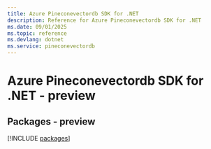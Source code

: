 ```yaml
---
title: Azure Pineconevectordb SDK for .NET
description: Reference for Azure Pineconevectordb SDK for .NET
ms.date: 09/01/2025
ms.topic: reference
ms.devlang: dotnet
ms.service: pineconevectordb
---
```

# Azure Pineconevectordb SDK for .NET - preview
## Packages - preview
[!INCLUDE [packages](pineconevectordb-index.md)]